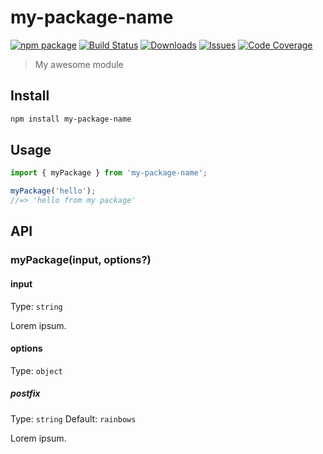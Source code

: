 # my-package-name

[![npm package][npm-img]][npm-url]
[![Build Status][build-img]][build-url]
[![Downloads][downloads-img]][downloads-url]
[![Issues][issues-img]][issues-url]
[![Code Coverage][codecov-img]][codecov-url]

> My awesome module

## Install

```bash
npm install my-package-name
```

## Usage

```ts
import { myPackage } from 'my-package-name';

myPackage('hello');
//=> 'hello from my package'
```

## API

### myPackage(input, options?)

#### input

Type: `string`

Lorem ipsum.

#### options

Type: `object`

##### postfix

Type: `string`
Default: `rainbows`

Lorem ipsum.

[build-img]: https://github.com/hsuehic/typescript-npm-package-template/actions/workflows/release.yml/badge.svg
[build-url]: https://github.com/hsuehic/typescript-npm-package-template/actions/workflows/release.yml
[downloads-img]: https://img.shields.io/npm/dt/typescript-npm-package-template
[downloads-url]: https://www.npmtrends.com/typescript-npm-package-template
[npm-img]: https://img.shields.io/npm/v/typescript-npm-package-template
[npm-url]: https://www.npmjs.com/package/typescript-npm-package-template
[issues-img]: https://img.shields.io/github/issues/hsuehic/typescript-npm-package-template
[issues-url]: https://github.com/hsuehic/typescript-npm-package-template/issues
[codecov-img]: https://codecov.io/gh/hsuehic/typescript-npm-package-template/branch/main/graph/badge.svg
[codecov-url]: https://codecov.io/gh/hsuehic/typescript-npm-package-template
